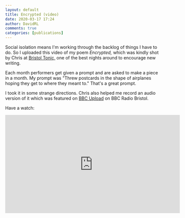 ```yaml
---  
layout: default  
title: Encrypted (video)  
date: 2020-03-17 17:24  
author: DavidRL  
comments: true  
categories: [publications]  
---  
```

Social isolation means I'm working through the backlog of things I have to do. So I uploaded this video of my poem *Encrypted,* which was kindly shot by Chris at <a href="https://www.facebook.com/BristolTonic">Bristol Tonic,</a> one of the best nights around to encourage new writing.  

Each month performers get given a prompt and are asked to make a piece in a month. My prompt was "Threw postcards in the shape of airplanes hoping they get to where they meant to." That's a great prompt.  

I took it in some strange directions. Chris also helped me record an audio version of it which was featured on <a href="https://www.bbc.co.uk/programmes/p07xtgyr">BBC Upload</a> on BBC Radio Bristol.  

Have a watch:  

<iframe width="560" height="315" src="https://www.youtube.com/embed/WLb42Bw9LC4" frameborder="0" allow="accelerometer; autoplay; encrypted-media; gyroscope; picture-in-picture" allowfullscreen></iframe>  
